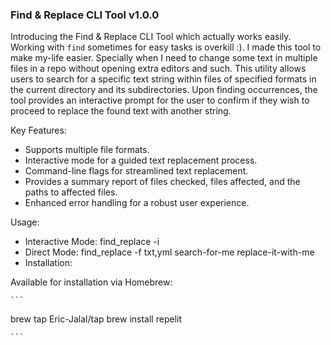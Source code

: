 ### Find & Replace CLI Tool v1.0.0

Introducing the Find & Replace CLI Tool which actually works easily. Working with `find` sometimes for easy tasks is overkill :). I made this tool to make my-life easier. Specially when I need to change some text in multiple files in a repo without opening extra editors and such. This utility allows users to search for a specific text string within files of specified formats in the current directory and its subdirectories. Upon finding occurrences, the tool provides an interactive prompt for the user to confirm if they wish to proceed to replace the found text with another string.

Key Features:

- Supports multiple file formats.
- Interactive mode for a guided text replacement process.
- Command-line flags for streamlined text replacement.
- Provides a summary report of files checked, files affected, and the paths to affected files.
- Enhanced error handling for a robust user experience.

Usage:

- Interactive Mode: find_replace -i
- Direct Mode: find_replace -f txt,yml search-for-me replace-it-with-me
- Installation:

Available for installation via Homebrew: 

    ```
brew tap Eric-Jalal/tap
brew install repelit

    ```
